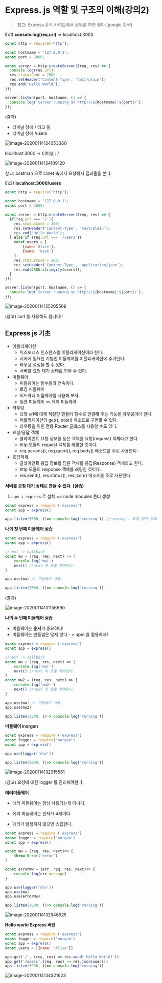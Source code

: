 # Express. js 역할 및 구조의 이해(강의2)

> 참고: Express 공식 사이트에서 공부를 하면 좋다.(google 검색)

Ex1) **console.log(req.url)** => localhost:3000

~~~javascript
const http = require('http');

const hostname = '127.0.0.1';
const port = 3000;

const server = http.createServer((req, res) => {
  console.log(req.url)
  res.statusCode = 200;
  res.setHeader('Content-Type', 'text/plain');
  res.end('Hello World');
});

server.listen(port, hostname, () => {
  console.log(`Server running at http://${hostname}:${port}/`);
});
~~~

(결과)



* 터미널 창에 / 라고 뜸
* 터미널 창에 /users

![image-20200114124053360](C:\Users\user\AppData\Roaming\Typora\typora-user-images\image-20200114124053360.png)

localhost:3000 -> 터미널 : /

  ![image-20200114124109120](C:\Users\user\AppData\Roaming\Typora\typora-user-images\image-20200114124109120.png)

참고: postman 으로 clinet 측에서 요청해서 결과물을 본다.

Ex2)  **localhost:3000/users**

~~~javascript
const http = require('http');

const hostname = '127.0.0.1';
const port = 3000;

const server = http.createServer((req, res) => {
  if(req.url === '/'){
    res.statusCode = 200;
  	res.setHeader('Content-Type', 'text/plain');
    res.end('Hello World'); 
  } else if (req.url === '/users'){
    const users = [
        {name:'Alice'},
        {name: 'back'}
    ]
    res.statusCode = 200;
  	res.setHeader('Content-Type', 'application/json');
    res.end(JSON.stringify(users)); 
  }
});

server.listen(port, hostname, () => {
  console.log(`Server running at http://${hostname}:${port}/`);
});
~~~

![image-20200114125205569](C:\Users\user\AppData\Roaming\Typora\typora-user-images\image-20200114125205569.png)

(참고) curl 를 사용해도 됩니다!!



## Express js 기초

* 어플리케이션
  * 익스프레스 인스턴스를 어플리케이션이라 한다.
  * 서버에 필요한 기능인 미들웨어를 어플리케이션에 추가한다.
  * 라우팅 설정을 할 수 있다.
  * 서버를 요청 대기 상태로 만들 수 있다.
* 미들웨어
  * 미들웨어는 함수들의 연속이다.
  * 로깅 미들웨어
  * 써드파티 미들웨어를 사용해 보자.
  * 일반 미들웨어 vs 에러 미들웨어
* 라우팅
  * 요청 url에 대해 적절한 핸들러 함수로 연결해 주는 기능을 라우팅이라 한다.
  * 어플리케이션의 get(), post() 메소드로 구현할 수 있다.
  * 라우팅을 위한 전용 Router 클래스를 사용할 수도 있다.
* 요청/응답 객체
  * 클라이언트 요청 정보를 담은 객체를 요청(request) 객체라고 한다.
  * http 모듈의 request 객체를 래핑한 것이다.
  * req.params(), req.quert(), req.body() 메소드를 주로 사용한다.
* 응답객체
  * 클라이언트 응답 정보를 담은 객체를 응답(Response) 객체라고 한다.
  * http 모듈의 response 객체를 래핑한 것이다.
  * res.send(), res.status(), res.json() 메소드를 주로 사용한다.



**서버를 요청 대기 상태로 만들 수 있다. (실습)**

1. `npm i express` 로 설치  =>  node modules 폴더 생성

~~~javascript
const express = require ('express')
const app = express()

app.listen(3000, ()=> console.log('running')) //running : 요청 대기 상태
~~~

**나의 첫 번째 미들웨어 실습** 

~~~javascript
const express = require ('express')
const app = express()

//next -> callback
const mw = (req, res, next) => {
    console.log('mw!')
    next() //next 꼭 호출 해야한다.
}

app.use(mw) // 미들웨어 사용.

app.listen(3000, ()=> console.log('running'))
~~~

(결과)

![image-20200114131156690](C:\Users\user\AppData\Roaming\Typora\typora-user-images\image-20200114131156690.png)

**나의 두 번째 미들웨어 실습**

* 미들웨어는 **순서**가 중요하다!
* 미들웨어는 만들일은 많지 않다 - > npm 를 활용하자!

~~~javascript
const express = require ('express')
const app = express()

//next -> callback
const mw = (req, res, next) => {
    console.log('mw!')
    next() //next 꼭 호출 해야한다.
}
const mw2 = (req, res, next) => {
    console.log('mw2!')
    next() //next 꼭 호출 해야한다.
}

app.use(mw) // 미들웨어 사용.
app.use(mw2)

app.listen(3000, ()=> console.log('running'))
~~~

**미들웨어 morgan**

~~~javascript
const express = require ('express')
const logger = require('morgan')
const app = express()

app.use(logger('dev')) 

app.listen(3000, ()=> console.log('running'))
~~~

![image-20200114132015581](C:\Users\user\AppData\Roaming\Typora\typora-user-images\image-20200114132015581.png)

(참고) 요청에 대한 logger 를 관리해야한다.

**에러미들웨어** 

* 에러 미들웨어는 항상 사용되는게 아니다.

* 에러 미들웨어는 인자가 4개이다.
* 에러가 발생하지 않으면 스킵한다.

~~~javascript
const express = require ('express')
const logger = require('morgan')
const app = express()

const mw = (req, res, next)=> {
    throw Error('error')
}

const errorMw = (err, req, res, next)=> {
    console.log(err.message)
}

app.use(logger('dev'))
app.use(mw)
app.use(errorMw) 

app.listen(3000, ()=> console.log('running'))
~~~

![image-20200114132546925](C:\Users\user\AppData\Roaming\Typora\typora-user-images\image-20200114132546925.png)



**Hello world Express 버전**

~~~javascript
const express = require ('express')
const logger = require('morgan')
const app = express()
const users = [{name: 'Alice'}]

app.get('/', (req, res) => res.send('Hello World!'))
app.get('/users',(req, res) => res.json(users))
app.listen(3000, ()=> console.log('running'))

~~~

![image-20200114134321623](C:\Users\user\AppData\Roaming\Typora\typora-user-images\image-20200114134321623.png)



 

